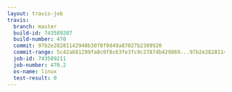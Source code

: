 ```yaml
---
layout: travis-job
travis:
  branch: master
  build-id: 743589207
  build-number: 470
  commit: 97b2e28281142948b30f8f0d49a87027b2309920
  commit-range: 5c42a681299fa8c0f8c63fe3fc9c2787db429869...97b2e28281142948b30f8f0d49a87027b2309920
  job-id: 743589211
  job-number: 470.2
  os-name: linux
  test-result: 0
---
```

